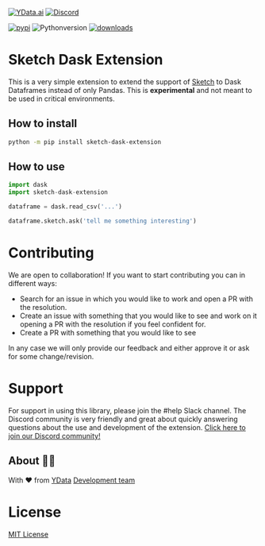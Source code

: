 [![YData.ai](https://img.shields.io/badge/ydata.ai-12100E?style=for-the-badge&logoColor=white)](https://ydata.ai)
[![Discord](https://img.shields.io/badge/Discord-7289DA?style=for-the-badge&logo=discord&logoColor=white)](https://discord.gg/mw7xjJ7b7s)

[![pypi](https://img.shields.io/pypi/v/sketch-dask-extension)](https://pypi.org/project/sketch-dask-extension)
![Pythonversion](https://img.shields.io/badge/python-3.10-blue)
[![downloads](https://pepy.tech/badge/sketch-dask-extension/month)](https://pepy.tech/project/sketch-dask-extension)


# Sketch Dask Extension

This is a very simple extension to extend the support of [Sketch](https://github.com/approximatelabs/sketch) to Dask Dataframes instead of only Pandas.
This is **experimental** and not meant to be used in critical environments.

## How to install

```bash
python -m pip install sketch-dask-extension
```

## How to use

```python
import dask
import sketch-dask-extension

dataframe = dask.read_csv('...')

dataframe.sketch.ask('tell me something interesting')
```

# Contributing
We are open to collaboration! If you want to start contributing you can in different ways:
- Search for an issue in which you would like to work and open a PR with the resolution.
- Create an issue with something that you would like to see and work on it opening a PR with the resolution if you feel confident for.
- Create a PR with something that you would like to see

In any case we will only provide our feedback and either approve it or ask for some change/revision.

# Support
For support in using this library, please join the #help Slack channel. The Discord community is very friendly and great about quickly answering questions about the use and development of the extension. [Click here to join our Discord community!](https://discord.gg/mw7xjJ7b7s)

## About 👯‍♂️

With ❤️ from [YData](https://ydata.ai) [Development team](mailto://developers@ydata.ai)

# License
[MIT License](https://github.com/ydataai/sketch-dask-extension/blob/master/LICENSE)
